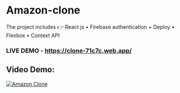 # Amazon-clone
The project includes 👉 React js • Firebase authentication + Deploy • Flexbox • Context API 
### LIVE DEMO - https://clone-71c7c.web.app/

## Video Demo:

[![Amazon Clone](http://img.youtube.com/vi/q4GMlTmVroI/0.jpg)](http://www.youtube.com/watch?v=q4GMlTmVroI "Amazon Clone")
